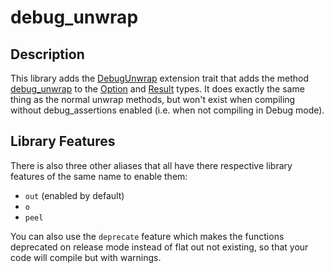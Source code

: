 # debug_unwrap

## Description

This library adds the [DebugUnwrap](DebugUnwrap) extension trait that adds
the method [debug_unwrap](DebugUnwrap::debug_unwrap) to the
[Option](std::option::Option) and [Result](std::result::Result) types.
It does exactly the same thing as the normal unwrap methods, but won't exist
when compiling without debug_assertions enabled
(i.e. when not compiling in Debug mode).

## Library Features

There is also three other aliases that all have there respective
library features of the same name to enable them:
 - `out` (enabled by default)
 - `o`
 - `peel`

You can also use the `deprecate` feature which makes the functions deprecated
on release mode instead of flat out not existing, so that your code will
compile but with warnings.
